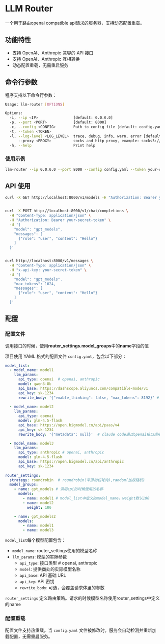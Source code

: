 # LLM Router

一个用于路由openai compatible api请求的服务器，支持动态配置重载。

## 功能特性

- 支持 OpenAI、Anthropic 兼容的 API 接口
- 支持 OpenAI、Anthropic 互相转换
- 动态配置重载，无需重启服务


## 命令行参数

程序支持以下命令行参数：

```bash
Usage: llm-router [OPTIONS]

Options:
  -i, --ip <IP>                [default: 0.0.0.0]
  -p, --port <PORT>            [default: 8000]
  -c, --config <CONFIG>        Path to config file [default: config.yaml]
  -t, --token <TOKEN>          
  -l, --log-level <LOG_LEVEL>  trace, debug, info, warn, error [default: warn]
      --proxy <PROXY>          socks and http proxy, example: socks5://192.168.0.2:10080
  -h, --help                   Print help
```

### 使用示例

```bash
llm-router --ip 0.0.0.0 --port 8000 --config config.yaml --token your-secret-token
```


## API 使用

```bash
curl -X GET http://localhost:8000/v1/models -H "Authorization: Bearer your-secret-token"


curl -X POST http://localhost:8000/v1/chat/completions \
  -H "Content-Type: application/json" \
  -H "Authorization: Bearer your-secret-token" \
  -d '{
    "model": "gpt_models",
    "messages": [
      {"role": "user", "content": "Hello"}
    ]
  }'


curl http://localhost:8000/v1/messages \
  -H "Content-Type: application/json" \
  -H "x-api-key: your-secret-token" \
  -d '{
    "model": "gpt_models",
    "max_tokens": 1024,
    "messages": [
      {"role": "user", "content": "Hello"}
    ]
  }'
```


## 配置

### 配置文件

调用接口的时候，使用**router_settings.model_groups**中的**name**字段的值

项目使用 YAML 格式的配置文件 `config.yaml`，包含以下部分：


```yaml
model_list:
  - model_name: model1
    llm_params:
      api_type: openai  # openai, anthropic
      model: qwen3-8b
      api_base: https://dashscope.aliyuncs.com/compatible-mode/v1
      api_key: sk-1234
      rewrite_body: '{"enable_thinking": false, "max_tokens": 8192}' # 非必填
      
  - model_name: model2
    llm_params:
      api_type: openai
      model: glm-4.5-flash
      api_base: https://open.bigmodel.cn/api/paas/v4
      api_key: sk-1234
      rewrite_body: '{"metadata": null}'  # claude code通过openai接口调用glm的时候，metadata设为null

  - model_name: model3
    llm_params:
      api_type: anthropic # openai, anthropic
      model: glm-4.5-flash
      api_base: https://open.bigmodel.cn/api/anthropic
      api_key: sk-1234
      
router_settings:
  strategy: roundrobin  # roundrobin(平滑加权轮询),random(加权随机)
  model_groups:
    - name: gpt_models # 调用api的时候使用的名称
      models:
        - name: model1 # model_list中定义的model_name。weight默认100
        - name: model2 
          weight: 100

    - name: gpt_models2
      models:
        - name: model1
        - name: model3
```

`model_list`每个模型配置包含：
- `model_name`: router_settings使用的模型名称
- `llm_params`: 模型的实际参数
  - `api_type`: 接口类型 # openai, anthropic
  - `model`: 提供商处的实际模型名称
  - `api_base`: API 基础 URL
  - `api_key`: API 密钥
  - `rewrite_body`: 可选，会覆盖请求体里的参数

`router_settings` 定义路由策略。请求的时候模型名称使用router_settings中定义的name

### 配置重载

配置文件支持热重载。当 `config.yaml` 文件被修改时，服务会自动检测并重新加载配置，无需重启服务。